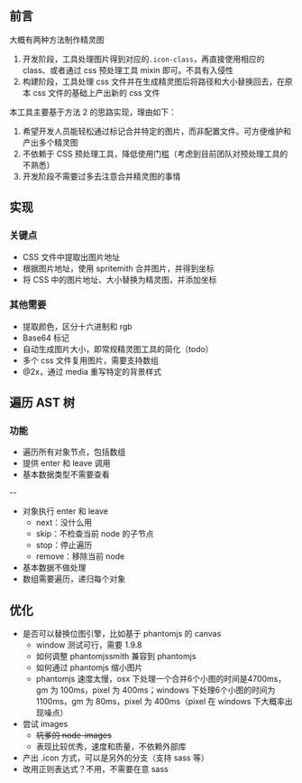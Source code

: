 ## 前言
大概有两种方法制作精灵图

1. 开发阶段，工具处理图片得到对应的`.icon-class`，再直接使用相应的 class、或者通过 css 预处理工具 mixin 即可。不具有入侵性
2. 构建阶段，工具处理 css 文件并在生成精灵图后将路径和大小替换回去，在原本 css 文件的基础上产出新的 css 文件

本工具主要基于方法 2 的思路实现，理由如下：

1. 希望开发人员能轻松通过标记合并特定的图片，而非配置文件。可方便维护和产出多个精灵图
2. 不依赖于 CSS 预处理工具，降低使用门槛（考虑到目前团队对预处理工具的不熟悉）
3. 开发阶段不需要过多去注意合并精灵图的事情


## 实现

### 关键点

- CSS 文件中提取出图片地址
- 根据图片地址，使用 spritemith 合并图片，并得到坐标
- 将 CSS 中的图片地址、大小替换为精灵图，并添加坐标

### 其他需要
- 提取颜色，区分十六进制和 rgb
- Base64 标记
- 自动生成图片大小，即常规精灵图工具的简化（todo）
- 多个 css 文件复用图片，需要支持数组
- @2x，通过 media 重写特定的背景样式

## 遍历 AST 树

### 功能

- 遍历所有对象节点，包括数组
- 提供 enter 和 leave 调用
- 基本数据类型不需要查看

--

- 对象执行 enter 和 leave
    - next：没什么用
    - skip：不检查当前 node 的子节点
    - stop：停止遍历
    - remove：移除当前 node
- 基本数据不做处理
- 数组需要遍历，递归每个对象

## 优化

- 是否可以替换位图引擎，比如基于 phantomjs 的 canvas
	- window 测试可行，需要 1.9.8
	- 如何调整 phantomjssmith 兼容到 phantomjs
	- 如何通过 phantomjs 缩小图片
	- phantomjs 速度太慢，osx 下处理一个合并6个小图的时间是4700ms， gm 为 100ms，pixel 为 400ms；windows 下处理6个小图的时间为 1100ms，gm 为 80ms，pixel 为 400ms（pixel 在 windows 下大概率出现噪点）
- 尝试 images 
	- <s>坑爹的 node-images</s>
	- 表现比较优秀，速度和质量，不依赖外部库
- 产出 .icon 方式，可以是另外的分支（支持 sass 等）
- 改用正则表达式？不用，不需要在意 sass
